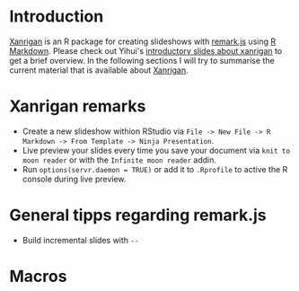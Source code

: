 Introduction
============

[Xanrigan](https://github.com/yihui/xaringan/) is an R package for creating slideshows with [remark.js](https://github.com/gnab/remark) using [R Markdown](http://rmarkdown.rstudio.com/). Please check out Yihui's [introductory slides about xanrigan](https://slides.yihui.name/xaringan/#1) to get a brief overview. In the following sections I will try to summarise the current material that is available about [Xanrigan](https://github.com/yihui/xaringan/).

Xanrigan remarks
============

- Create a new slideshow withion RStudio via `File -> New File -> R Markdown -> From Template -> Ninja Presentation`.
- Live preview your slides every time you save your document via `knit to moon reader` or with the `Infinite moon reader` addin.
- Run `options(servr.daemon = TRUE)` or add it to `.Rprofile` to active the R console during live preview.

General tipps regarding remark.js
============

- Build incremental slides with `--`

Macros
============


